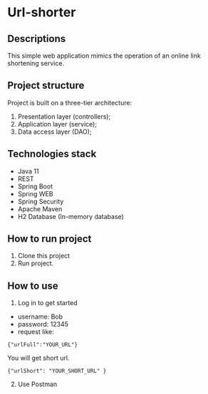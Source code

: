 # Url-shorter

## Descriptions
This simple web application mimics the operation of an online link shortening service.

## Project structure
Project is built on a three-tier architecture:

1. Presentation layer (controllers);
2. Application layer (service);
3. Data access layer (DAO);

## Technologies stack

- Java 11
- REST
- Spring Boot
- Spring WEB
- Spring Security
- Apache Maven
- H2 Database (In-memory database)



## How to run project
1. Clone this project
2. Run project.

## How to use
1. Log in to get started
- username: Bob
- password: 12345
- request like:
```
{"urlFull":"YOUR_URL"}
```
You will get short url.
```
{"urlShort": "YOUR_SHORT_URL" }
```
2. Use Postman
